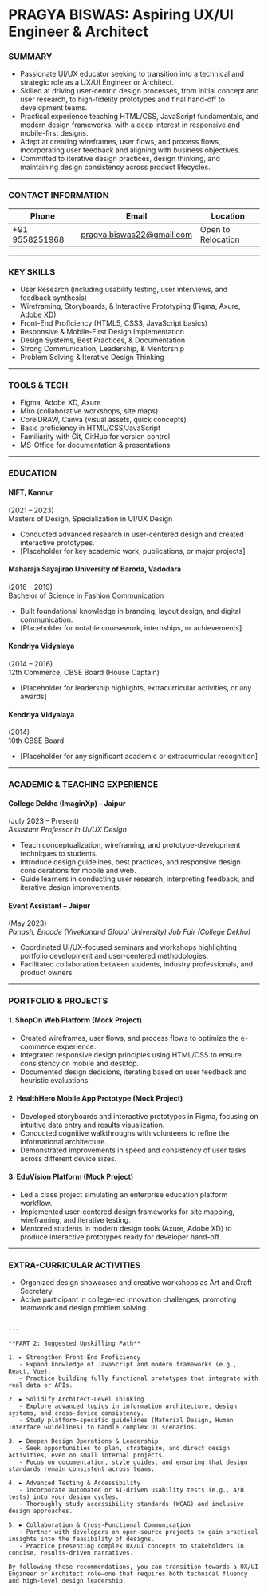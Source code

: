 # PRAGYA BISWAS: Aspiring UX/UI Engineer & Architect

### SUMMARY
- Passionate UI/UX educator seeking to transition into a technical and strategic role as a UX/UI Engineer or Architect.  
- Skilled at driving user-centric design processes, from initial concept and user research, to high-fidelity prototypes and final hand-off to development teams.  
- Practical experience teaching HTML/CSS, JavaScript fundamentals, and modern design frameworks, with a deep interest in responsive and mobile-first designs.  
- Adept at creating wireframes, user flows, and process flows, incorporating user feedback and aligning with business objectives.  
- Committed to iterative design practices, design thinking, and maintaining design consistency across product lifecycles.

---

### CONTACT INFORMATION
| Phone             | Email                                  | Location                |
| ----------------- | -------------------------------------- | ----------------------- |
| +91 9558251968    | [pragya.biswas22@gmail.com](mailto:pragya.biswas22@gmail.com) | Open to Relocation      |

---

### KEY SKILLS
- User Research (including usability testing, user interviews, and feedback synthesis)  
- Wireframing, Storyboards, & Interactive Prototyping (Figma, Axure, Adobe XD)  
- Front-End Proficiency (HTML5, CSS3, JavaScript basics)  
- Responsive & Mobile-First Design Implementation  
- Design Systems, Best Practices, & Documentation  
- Strong Communication, Leadership, & Mentorship  
- Problem Solving & Iterative Design Thinking  

---

### TOOLS & TECH
- Figma, Adobe XD, Axure  
- Miro (collaborative workshops, site maps)  
- CorelDRAW, Canva (visual assets, quick concepts)  
- Basic proficiency in HTML/CSS/JavaScript  
- Familiarity with Git, GitHub for version control  
- MS-Office for documentation & presentations  

---

### EDUCATION

#### NIFT, Kannur 
(2021 – 2023)  
Masters of Design, Specialization in UI/UX Design  
- Conducted advanced research in user-centered design and created interactive prototypes.  
- [Placeholder for key academic work, publications, or major projects]

#### Maharaja Sayajirao University of Baroda, Vadodara 
(2016 – 2019)  
Bachelor of Science in Fashion Communication  
- Built foundational knowledge in branding, layout design, and digital communication.  
- [Placeholder for notable coursework, internships, or achievements]

#### Kendriya Vidyalaya  
(2014 – 2016)  
12th Commerce, CBSE Board (House Captain)  
- [Placeholder for leadership highlights, extracurricular activities, or any awards]

#### Kendriya Vidyalaya  
(2014)  
10th CBSE Board  
- [Placeholder for any significant academic or extracurricular recognition]

---

### ACADEMIC & TEACHING EXPERIENCE

#### College Dekho (ImaginXp) – Jaipur 
(July 2023 – Present)  
*Assistant Professor in UI/UX Design*  
- Teach conceptualization, wireframing, and prototype-development techniques to students.  
- Introduce design guidelines, best practices, and responsive design considerations for mobile and web.  
- Guide learners in conducting user research, interpreting feedback, and iterative design improvements.

#### Event Assistant – Jaipur 
(May 2023)  
*Panash, Encode (Vivekanand Global University) Job Fair (College Dekho)*  
- Coordinated UI/UX-focused seminars and workshops highlighting portfolio development and user-centered methodologies.  
- Facilitated collaboration between students, industry professionals, and product owners.

---

### PORTFOLIO & PROJECTS

#### 1. ShopOn Web Platform (Mock Project)
- Created wireframes, user flows, and process flows to optimize the e-commerce experience.  
- Integrated responsive design principles using HTML/CSS to ensure consistency on mobile and desktop.  
- Documented design decisions, iterating based on user feedback and heuristic evaluations.

#### 2. HealthHero Mobile App Prototype (Mock Project)
- Developed storyboards and interactive prototypes in Figma, focusing on intuitive data entry and results visualization.  
- Conducted cognitive walkthroughs with volunteers to refine the informational architecture.  
- Demonstrated improvements in speed and consistency of user tasks across different device sizes.

#### 3. EduVision Platform (Mock Project)
- Led a class project simulating an enterprise education platform workflow.  
- Implemented user-centered design frameworks for site mapping, wireframing, and iterative testing.  
- Mentored students in modern design tools (Axure, Adobe XD) to produce interactive prototypes ready for developer hand-off.

---

### EXTRA-CURRICULAR ACTIVITIES
- Organized design showcases and creative workshops as Art and Craft Secretary.  
- Active participant in college-led innovation challenges, promoting teamwork and design problem solving.

```

---

**PART 2: Suggested Upskilling Path**

1. ► Strengthen Front-End Proficiency  
   - Expand knowledge of JavaScript and modern frameworks (e.g., React, Vue).  
   - Practice building fully functional prototypes that integrate with real data or APIs.

2. ► Solidify Architect-Level Thinking  
   - Explore advanced topics in information architecture, design systems, and cross-device consistency.  
   - Study platform-specific guidelines (Material Design, Human Interface Guidelines) to handle complex UI scenarios.

3. ► Deepen Design Operations & Leadership  
   - Seek opportunities to plan, strategize, and direct design activities, even on small internal projects.  
   - Focus on documentation, style guides, and ensuring that design standards remain consistent across teams.

4. ► Advanced Testing & Accessibility  
   - Incorporate automated or AI-driven usability tests (e.g., A/B tests) into your design cycles.  
   - Thoroughly study accessibility standards (WCAG) and inclusive design approaches.

5. ► Collaboration & Cross-Functional Communication  
   - Partner with developers on open-source projects to gain practical insights into the feasibility of designs.  
   - Practice presenting complex UX/UI concepts to stakeholders in concise, results-driven narratives.

By following these recommendations, you can transition towards a UX/UI Engineer or Architect role—one that requires both technical fluency and high-level design leadership.
